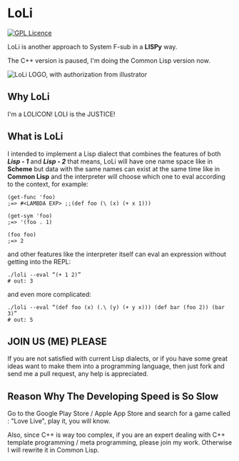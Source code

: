 LoLi
====
[![GPL Licence](https://badges.frapsoft.com/os/gpl/gpl.svg?v=103)](https://opensource.org/licenses/GPL-3.0/)  

LoLi is another approach to System F-sub in a **LISPy** way.

The C++ version is paused, I'm doing the Common Lisp version now.

![LoLi LOGO, with authorization from illustrator](/logo.png)

Why LoLi
--------

I'm a LOLICON! LOLI is the JUSTICE!

What is LoLi
------------

I intended to implement a Lisp dialect that combines the features of both ***Lisp - 1*** and ***Lisp - 2*** that means, LoLi will have one name space like in **Scheme** but data with the same names can exist at the same time like in **Common Lisp** and the interpreter will choose which one to eval according to the context, for example:

```Lisp
(get-func 'foo)
;=> #<LAMBDA EXP> ;;(def foo (\ (x) (+ x 1)))

(get-sym 'foo)
;=> '(foo . 1)

(foo foo)
;=> 2
```

and other features like the interpreter itself can eval an expression without getting into the REPL:

```Shell
./loli --eval “(+ 1 2)”
# out: 3
```

and even more complicated:

```Shell
./loli --eval “(def foo (x) (.\ (y) (+ y x))) (def bar (foo 2)) (bar  3)”
# out: 5
```

JOIN US (ME) PLEASE
-------------------

If you are not satisfied with current Lisp dialects, or if you have some great ideas want to make them into a programming language, then just fork and send me a pull request, any help is appreciated.

Reason Why The Developing Speed is So Slow
------------------------------------------

Go to the Google Play Store / Apple App Store and search for a game called : "Love Live", play it, you will know.

Also, since C++ is way too complex, if you are an expert dealing with C++ template programming / meta programming, please join my work. Otherwise I will rewrite it in Common Lisp.
